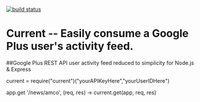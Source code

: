 [![build status](https://secure.travis-ci.org/jameswomack/current.png)](http://travis-ci.org/jameswomack/current)
# Current -- Easily consume a Google Plus user's activity feed.
##Google Plus REST API user activity feed reduced to simplicity for Node.js & Express

current = require("current")("yourAPIKeyHere","yourUserIDHere")

app.get '/news/amco', (req, res) ->
   current.get(app, req, res)

